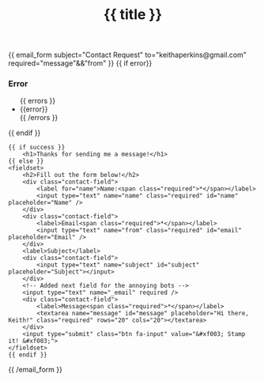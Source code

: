 






<!-- Begin Contact Form -->

<div class="block">
  <header>
    <h1>{{ title }}</h1>
  </header>
  {{ email_form subject="Contact Request" to="keithaperkins@gmail.com" required="message"&&"from" }}
    {{ if error}}
        <h3>Error</h3>
        <ul class="error">
        {{ errors }}
            <li>{{error}}</li>
        {{ /errors }}
        </ul>
    {{ endif }}
 
    {{ if success }}
        <h1>Thanks for sending me a message!</h1>
    {{ else }}
    <fieldset>
        <h2>Fill out the form below!</h2>
        <div class="contact-field">
            <label for="name">Name:<span class="required">*</span></label>
            <input type="text" name="name" class="required" id="name" placeholder="Name" />
        </div>
        <div class="contact-field">
            <label>Email<span class="required">*</span></label>
            <input type="text" name="from" class="required" id="email" placeholder="Email" />
        </div>
        <label>Subject</label>
        <div class="contact-field">
            <input type="text" name="subject" id="subject" placeholder="Subject"></input>
        </div>
        <!-- Added next field for the annoying bots -->
        <input type="text" name="_email" required />
        <div class="contact-field">
            <label>Message<span class="required">*</span></label>
            <textarea name="message" id="message" placeholder="Hi there, Keith!" class="required" rows="20" cols="20"></textarea>
        </div>
        <input type="submit" class="btn fa-input" value="&#xf003; Stamp it! &#xf003;">
    </fieldset>
    {{ endif }}
{{ /email_form }}
</div>

<!-- End contact form -->